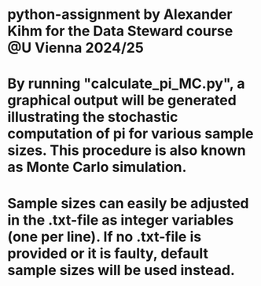 # python-assignment by Alexander Kihm for the Data Steward course @U Vienna 2024/25
# By running "calculate_pi_MC.py", a graphical output will be generated illustrating the stochastic computation of pi for various sample sizes. This procedure is also known as Monte Carlo simulation.
# Sample sizes can easily be adjusted in the .txt-file as integer variables (one per line). If no .txt-file is provided or it is faulty, default sample sizes will be used instead. 